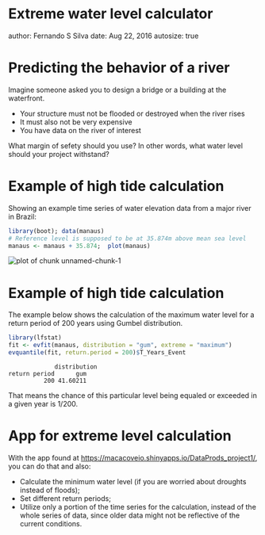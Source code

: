 Extreme water level calculator
========================================================
author: Fernando S Silva
date: Aug 22, 2016
autosize: true

Predicting the behavior of a river
========================================================

Imagine someone asked you to design a bridge or a building at the waterfront.

- Your structure must not be flooded or destroyed when the river rises 
- It must also not be very expensive
- You have data on the river of interest

What margin of sefety should you use? In other words, what water level should your project withstand?

Example of high tide calculation
========================================================

Showing an example time series of water elevation data from a major river in Brazil:


```r
library(boot); data(manaus)
# Reference level is supposed to be at 35.874m above mean sea level
manaus <- manaus + 35.874;  plot(manaus)
```

![plot of chunk unnamed-chunk-1](index-figure/unnamed-chunk-1-1.png)


Example of high tide calculation
=======================================================

The example below shows the calculation of the maximum water level for a return period of 200 years using Gumbel distribution.


```r
library(lfstat)
fit <- evfit(manaus, distribution = "gum", extreme = "maximum")
evquantile(fit, return.period = 200)$T_Years_Event
```

```
             distribution
return period      gum
          200 41.60211
```

That means the chance of this particular level being equaled or exceeded in a given year is 1/200.

App for extreme level calculation
=====================================================

With the app found at <https://macacoveio.shinyapps.io/DataProds_project1/>, you can do that and also:

- Calculate the minimum water level (if you are worried about droughts instead of floods);
- Set different return periods;
- Utilize only a portion of the time series for the calculation, instead of the whole series of data, since older data might not be reflective of the current conditions.
